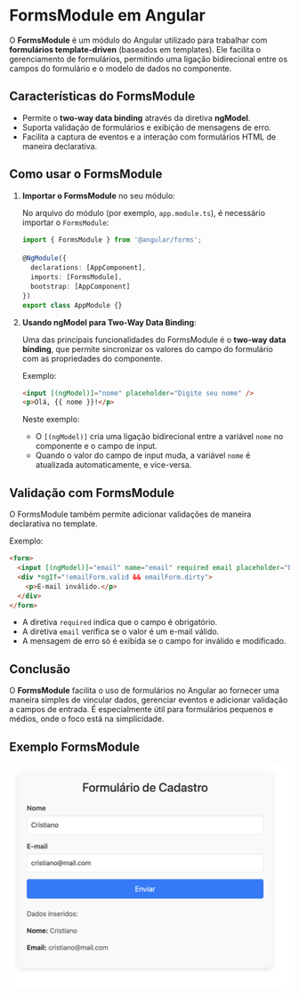 
# FormsModule em Angular

O **FormsModule** é um módulo do Angular utilizado para trabalhar com **formulários template-driven** (baseados em templates). Ele facilita o gerenciamento de formulários, permitindo uma ligação bidirecional entre os campos do formulário e o modelo de dados no componente.

## Características do FormsModule
- Permite o **two-way data binding** através da diretiva **ngModel**.
- Suporta validação de formulários e exibição de mensagens de erro.
- Facilita a captura de eventos e a interação com formulários HTML de maneira declarativa.

## Como usar o FormsModule

1. **Importar o FormsModule** no seu módulo:
   
   No arquivo do módulo (por exemplo, `app.module.ts`), é necessário importar o `FormsModule`:

   ```typescript
   import { FormsModule } from '@angular/forms';

   @NgModule({
     declarations: [AppComponent],
     imports: [FormsModule],
     bootstrap: [AppComponent]
   })
   export class AppModule {}
   ```

2. **Usando ngModel para Two-Way Data Binding**:

   Uma das principais funcionalidades do FormsModule é o **two-way data binding**, que permite sincronizar os valores do campo do formulário com as propriedades do componente.

   Exemplo:
   ```html
   <input [(ngModel)]="nome" placeholder="Digite seu nome" />
   <p>Olá, {{ nome }}!</p>
   ```

   Neste exemplo:
   - O `[(ngModel)]` cria uma ligação bidirecional entre a variável `nome` no componente e o campo de input.
   - Quando o valor do campo de input muda, a variável `nome` é atualizada automaticamente, e vice-versa.

## Validação com FormsModule

O FormsModule também permite adicionar validações de maneira declarativa no template.

Exemplo:
```html
<form>
  <input [(ngModel)]="email" name="email" required email placeholder="Digite seu e-mail" />
  <div *ngIf="!emailForm.valid && emailForm.dirty">
    <p>E-mail inválido.</p>
  </div>
</form>
```

- A diretiva `required` indica que o campo é obrigatório.
- A diretiva `email` verifica se o valor é um e-mail válido.
- A mensagem de erro só é exibida se o campo for inválido e modificado.

## Conclusão
O **FormsModule** facilita o uso de formulários no Angular ao fornecer uma maneira simples de vincular dados, gerenciar eventos e adicionar validação a campos de entrada. É especialmente útil para formulários pequenos e médios, onde o foco está na simplicidade.

## Exemplo FormsModule


<img src="image.png" alt="FormsModule" width="500">